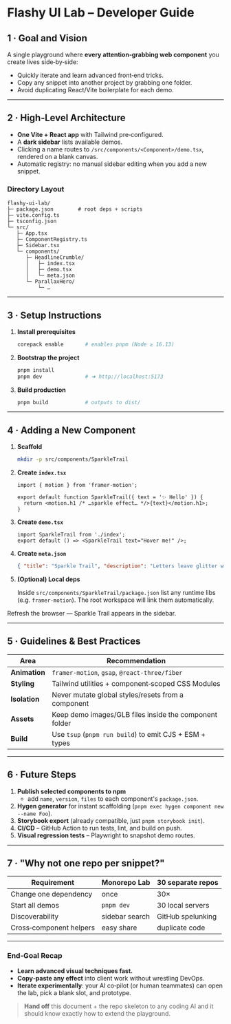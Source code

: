 # Flashy UI Lab – Developer Guide

## 1 · Goal and Vision

A single playground where **every attention‑grabbing web component** you create lives side‑by‑side:

* Quickly iterate and learn advanced front‑end tricks.
* Copy any snippet into another project by grabbing one folder.
* Avoid duplicating React/Vite boilerplate for each demo.

---

## 2 · High‑Level Architecture

* **One Vite + React app** with Tailwind pre‑configured.
* A **dark sidebar** lists available demos.
* Clicking a name routes to `/src/components/<Component>/demo.tsx`, rendered on a blank canvas.
* Automatic registry: no manual sidebar editing when you add a new snippet.

### Directory Layout

```
flashy-ui-lab/
├─ package.json        # root deps + scripts
├─ vite.config.ts
├─ tsconfig.json
└─ src/
   ├─ App.tsx
   ├─ ComponentRegistry.ts
   ├─ Sidebar.tsx
   └─ components/
      ├─ HeadlineCrumble/
      │   ├─ index.tsx
      │   ├─ demo.tsx
      │   └─ meta.json
      └─ ParallaxHero/
          └─ …
```

---

## 3 · Setup Instructions

1. **Install prerequisites**

   ```bash
   corepack enable       # enables pnpm (Node ≥ 16.13)
   ```

2. **Bootstrap the project**

   ```bash
   pnpm install
   pnpm dev              # ➜ http://localhost:5173
   ```

3. **Build production**

   ```bash
   pnpm build            # outputs to dist/
   ```

---

## 4 · Adding a New Component

1. **Scaffold**

   ```bash
   mkdir -p src/components/SparkleTrail
   ```

2. **Create `index.tsx`**

   ```tsx
   import { motion } from 'framer-motion';

   export default function SparkleTrail({ text = '✨ Hello' }) {
     return <motion.h1 /* …sparkle effect… */>{text}</motion.h1>;
   }
   ```

3. **Create `demo.tsx`**

   ```tsx
   import SparkleTrail from './index';
   export default () => <SparkleTrail text="Hover me!" />;
   ```

4. **Create `meta.json`**

   ```json
   { "title": "Sparkle Trail", "description": "Letters leave glitter while you hover." }
   ```

5. **(Optional) Local deps**

   Inside `src/components/SparkleTrail/package.json` list any runtime libs (e.g. `framer-motion`).
   The root workspace will link them automatically.

Refresh the browser — Sparkle Trail appears in the sidebar.

---

## 5 · Guidelines & Best Practices

| Area          | Recommendation                                          |
| ------------- | ------------------------------------------------------- |
| **Animation** | `framer-motion`, `gsap`, `@react-three/fiber`           |
| **Styling**   | Tailwind utilities + component‑scoped CSS Modules       |
| **Isolation** | Never mutate global styles/resets from a component      |
| **Assets**    | Keep demo images/GLB files inside the component folder  |
| **Build**     | Use `tsup` (`pnpm run build`) to emit CJS + ESM + types |

---

## 6 · Future Steps

1. **Publish selected components to npm**
   * add `name`, `version`, `files` to each component's `package.json`.
2. **Hygen generator** for instant scaffolding (`pnpm exec hygen component new --name Foo`).
3. **Storybook export** (already compatible, just `pnpm storybook init`).
4. **CI/CD** – GitHub Action to run tests, lint, and build on push.
5. **Visual regression tests** – Playwright to snapshot demo routes.

---

## 7 · "Why not one repo per snippet?"

| Requirement             | Monorepo Lab   | 30 separate repos |
| ----------------------- | -------------- | ----------------- |
| Change one dependency   | once           | 30×               |
| Start all demos         | `pnpm dev`     | 30 local servers  |
| Discoverability         | sidebar search | GitHub spelunking |
| Cross‑component helpers | easy share     | duplicate code    |

---

### End‑Goal Recap

* **Learn advanced visual techniques fast.**
* **Copy‑paste any effect** into client work without wrestling DevOps.
* **Iterate experimentally**: your AI co‑pilot (or human teammates) can open the lab, pick a blank slot, and prototype.

> **Hand off** this document + the repo skeleton to any coding AI and it should know exactly how to extend the playground. 
